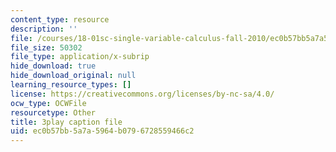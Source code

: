 ```yaml
---
content_type: resource
description: ''
file: /courses/18-01sc-single-variable-calculus-fall-2010/ec0b57bb5a7a5964b0796728559466c2_TpWQlKHPyJ4.vtt
file_size: 50302
file_type: application/x-subrip
hide_download: true
hide_download_original: null
learning_resource_types: []
license: https://creativecommons.org/licenses/by-nc-sa/4.0/
ocw_type: OCWFile
resourcetype: Other
title: 3play caption file
uid: ec0b57bb-5a7a-5964-b079-6728559466c2
---
```

